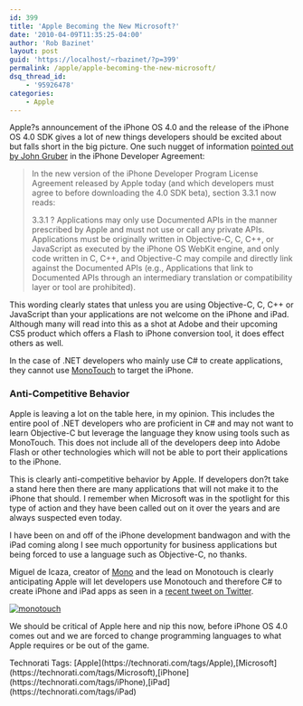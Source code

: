 ```yaml
---
id: 399
title: 'Apple Becoming the New Microsoft?'
date: '2010-04-09T11:35:25-04:00'
author: 'Rob Bazinet'
layout: post
guid: 'https://localhost/~rbazinet/?p=399'
permalink: /apple/apple-becoming-the-new-microsoft/
dsq_thread_id:
    - '95926478'
categories:
    - Apple
---
```


Apple?s announcement of the iPhone OS 4.0 and the release of the iPhone OS 4.0 SDK gives a lot of new things developers should be excited about but falls short in the big picture. One such nugget of information [pointed out by John Gruber](https://daringfireball.net/2010/04/iphone_agreement_bans_flash_compiler) in the iPhone Developer Agreement:

> In the new version of the iPhone Developer Program License Agreement released by Apple today (and which developers must agree to before downloading the 4.0 SDK beta), section 3.3.1 now reads:
> 
> 3.3.1 ? Applications may only use Documented APIs in the manner prescribed by Apple and must not use or call any private APIs. Applications must be originally written in Objective-C, C, C++, or JavaScript as executed by the iPhone OS WebKit engine, and only code written in C, C++, and Objective-C may compile and directly link against the Documented APIs (e.g., Applications that link to Documented APIs through an intermediary translation or compatibility layer or tool are prohibited).

This wording clearly states that unless you are using Objective-C, C, C++ or JavaScript than your applications are not welcome on the iPhone and iPad. Although many will read into this as a shot at Adobe and their upcoming CS5 product which offers a Flash to iPhone conversion tool, it does effect others as well.

In the case of .NET developers who mainly use C# to create applications, they cannot use [MonoTouch](https://monotouch.net/) to target the iPhone.

### Anti-Competitive Behavior

Apple is leaving a lot on the table here, in my opinion. This includes the entire pool of .NET developers who are proficient in C# and may not want to learn Objective-C but leverage the language they know using tools such as MonoTouch. This does not include all of the developers deep into Adobe Flash or other technologies which will not be able to port their applications to the iPhone.

This is clearly anti-competitive behavior by Apple. If developers don?t take a stand here then there are many applications that will not make it to the iPhone that should. I remember when Microsoft was in the spotlight for this type of action and they have been called out on it over the years and are always suspected even today.

I have been on and off of the iPhone development bandwagon and with the iPad coming along I see much opportunity for business applications but being forced to use a language such as Objective-C, no thanks.

Miguel de Icaza, creator of [Mono](https://www.mono-project.com/Main_Page) and the lead on Monotouch is clearly anticipating Apple will let developers use Monotouch and therefore C# to create iPhone and iPad apps as seen in a [recent tweet on Twitter](https://twitter.com/migueldeicaza/status/11836097616).

[![monotouch](https://accidentaltechnologist.com/files/media/image/WindowsLiveWriter/AppleBecomingtheNewMicrosoft_8EC1/monotouch_thumb.png "monotouch")](https://accidentaltechnologist.com/files/media/image/WindowsLiveWriter/AppleBecomingtheNewMicrosoft_8EC1/monotouch_2.png)

We should be critical of Apple here and nip this now, before iPhone OS 4.0 comes out and we are forced to change programming languages to what Apple requires or be out of the game.

<div class="wlWriterEditableSmartContent" id="scid:0767317B-992E-4b12-91E0-4F059A8CECA8:4f8c0c4b-e960-469d-b78f-67e8f7a5734f" style="padding-bottom: 0px; margin: 0px; padding-left: 0px; padding-right: 0px; display: inline; float: none; padding-top: 0px">Technorati Tags: [Apple](https://technorati.com/tags/Apple),[Microsoft](https://technorati.com/tags/Microsoft),[iPhone](https://technorati.com/tags/iPhone),[iPad](https://technorati.com/tags/iPad)</div>